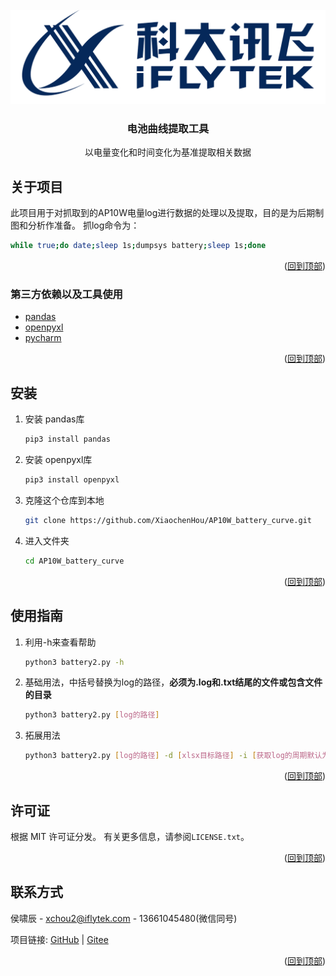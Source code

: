 <div id="top"></div>


<!-- PROJECT LOGO -->
<br />
<div align="center">
  <a href="https://www.iflytek.com/index.html">
    <img src="images/logo.png" alt="Logo">
  </a>

  <h3 align="center">电池曲线提取工具</h3>

  <p align="center">
    以电量变化和时间变化为基准提取相关数据
  </p>
</div>


## 关于项目
此项目用于对抓取到的AP10W电量log进行数据的处理以及提取，目的是为后期制图和分析作准备。
抓log命令为：
   ```sh
   while true;do date;sleep 1s;dumpsys battery;sleep 1s;done
   ```

<p align="right">(<a href="#top">回到顶部</a>)</p>



### 第三方依赖以及工具使用

* [pandas](https://pandas.pydata.org/)
* [openpyxl](https://openpyxl.readthedocs.io/en/stable/)
* [pycharm](https://www.jetbrains.com/pycharm/)

<p align="right">(<a href="#top">回到顶部</a>)</p>

## 安装

1. 安装 pandas库
    ```sh
   pip3 install pandas
   ```
2. 安装 openpyxl库
    ```sh
   pip3 install openpyxl
   ```
3. 克隆这个仓库到本地
   ```sh
   git clone https://github.com/XiaochenHou/AP10W_battery_curve.git
   ```
4. 进入文件夹
   ```sh
   cd AP10W_battery_curve
   ```
<p align="right">(<a href="#top">回到顶部</a>)</p>


## 使用指南
1. 利用-h来查看帮助
   ```sh
   python3 battery2.py -h
   ```
2. 基础用法，中括号替换为log的路径，**必须为.log和.txt结尾的文件或包含文件的目录**
   ```sh
   python3 battery2.py [log的路径]
   ```
3. 拓展用法
   ```sh
   python3 battery2.py [log的路径] -d [xlsx目标路径] -i [获取log的周期默认为2]
   ```  
<p align="right">(<a href="#top">回到顶部</a>)</p>

## 许可证

根据 MIT 许可证分发。 有关更多信息，请参阅`LICENSE.txt`。

<p align="right">(<a href="#top">回到顶部</a>)</p>

## 联系方式

侯啸辰 - xchou2@iflytek.com - 13661045480(微信同号)

项目链接: [GitHub](https://github.com/XiaochenHou/AP10W_battery_curve) |
[Gitee](https://gitee.com/xiaochenhou/AP10W_battery_curve)

<p align="right">(<a href="#top">回到顶部</a>)</p>
